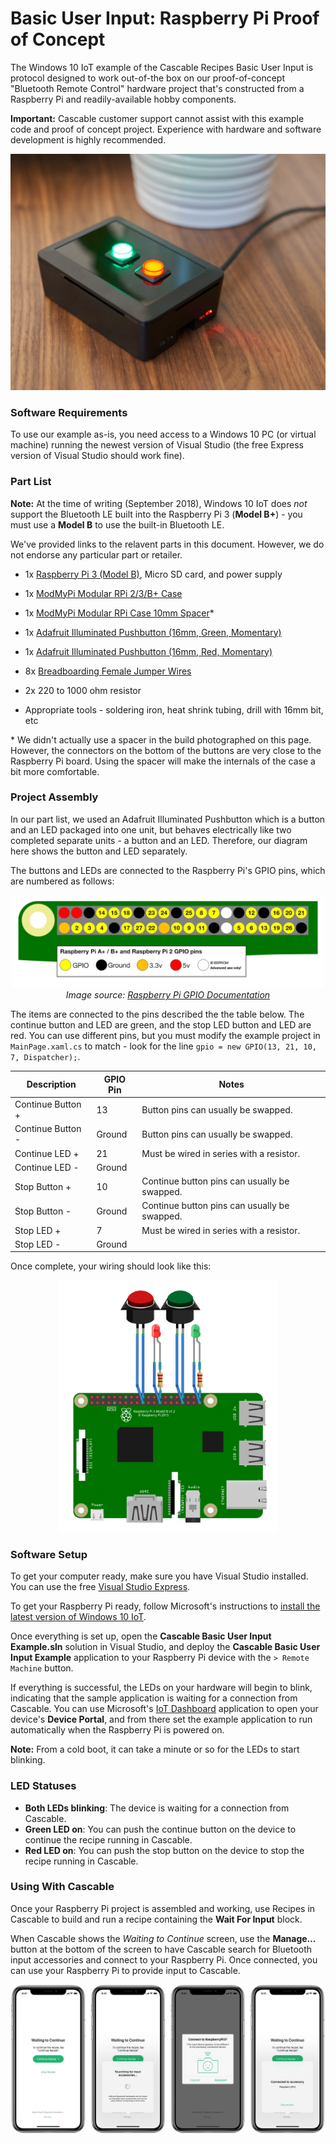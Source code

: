 # Basic User Input: Raspberry Pi Proof of Concept

The Windows 10 IoT example of the Cascable Recipes Basic User Input is protocol designed to work out-of-the box on our proof-of-concept "Bluetooth Remote Control" hardware project that's constructed from a Raspberry Pi and readily-available hobby components.

**Important:** Cascable customer support cannot assist with this example code and proof of concept project. Experience with hardware and software development is highly recommended.

<p align="center">
<img src="Documentation%20Images/POC.jpg?raw=true">
</p>

### Software Requirements

To use our example as-is, you need access to a Windows 10 PC (or virtual machine) running the newest version of Visual Studio (the free Express version of Visual Studio should work fine).

### Part List

**Note:** At the time of writing (September 2018), Windows 10 IoT does *not* support the Bluetooth LE built into the Raspberry Pi 3 (**Model B+**) - you must use a **Model B** to use the built-in Bluetooth LE.

We've provided links to the relavent parts in this document. However, we do not endorse any particular part or retailer.

- 1x [Raspberry Pi 3 (Model B)](https://www.raspberrypi.org/products/raspberry-pi-3-model-b/), Micro SD card, and power supply
- 1x [ModMyPi Modular RPi 2/3/B+ Case](https://www.modmypi.com/raspberry-pi/cases-183/raspberry-pi-b-plus2-and-3-cases-1122/plastic-cases-1142/modmypi-modular-rpi-b-plus-case-black)
- 1x [ModMyPi Modular RPi Case 10mm Spacer](https://www.modmypi.com/raspberry-pi/cases-183/accessories-1125/modular-case-add-ons-1160/modmypi-modular-rpi-b-plus-case-10mm-spacer-black)*

- 1x [Adafruit Illuminated Pushbutton (16mm, Green, Momentary)](https://www.adafruit.com/product/1440)
- 1x [Adafruit Illuminated Pushbutton (16mm, Red, Momentary)](https://www.adafruit.com/product/1439)
- 8x [Breadboarding Female Jumper Wires](https://www.adafruit.com/product/266)
- 2x 220 to 1000 ohm resistor

- Appropriate tools - soldering iron, heat shrink tubing, drill with 16mm bit, etc

\* We didn't actually use a spacer in the build photographed on this page. However, the connectors on the bottom of the buttons are very close to the Raspberry Pi board. Using the spacer will make the internals of the case a bit more comfortable.

### Project Assembly

In our part list, we used an Adafruit Illuminated Pushbutton which is a button and an LED packaged into one unit, but behaves electrically like two completed separate units - a button and an LED. Therefore, our diagram here shows the button and LED separately. 

The buttons and LEDs are connected to the Raspberry Pi's GPIO pins, which are numbered as follows:

<p align="center">
<img src="Documentation%20Images/gpio-numbers-pi2.png?raw=true" width="500"><br />
<em>Image source: <a href="https://www.raspberrypi.org/documentation/usage/gpio/">Raspberry Pi GPIO Documentation</a></em> 
</p>

The items are connected to the pins described the the table below. The continue button and LED are green, and the stop LED button and LED are red. You can use different pins, but you must modify the example project in `MainPage.xaml.cs` to match - look for the line `gpio = new GPIO(13, 21, 10, 7, Dispatcher);`.

| Description   | GPIO Pin | Notes |
| ------------- | -------- | ----- |
| Continue Button + | 13     | Button pins can usually be swapped. |
| Continue Button - | Ground | Button pins can usually be swapped. |
| Continue LED +    | 21     | Must be wired in series with a resistor. |
| Continue LED -    | Ground |  |
| Stop Button + | 10     | Continue button pins can usually be swapped. |
| Stop Button - | Ground | Continue button pins can usually be swapped. |
| Stop LED +    | 7      | Must be wired in series with a resistor. |
| Stop LED -    | Ground |  |

Once complete, your wiring should look like this:

<p align="center">
<img src="Documentation%20Images/RPi-diagram.png?raw=true" width="350"><br />
</p>

### Software Setup

To get your computer ready, make sure you have Visual Studio installed. You can use the free [Visual Studio Express](https://visualstudio.microsoft.com/vs/express/).

To get your Raspberry Pi ready, follow Microsoft's instructions to [install the latest version of Windows 10 IoT](https://docs.microsoft.com/en-us/windows/iot-core/tutorials/quickstarter/devicesetup).

Once everything is set up, open the **Cascable Basic User Input Example.sln** solution in Visual Studio, and deploy the **Cascable Basic User Input Example** application to your Raspberry Pi device with the `> Remote Machine` button.

If everything is successful, the LEDs on your hardware will begin to blink, indicating that the sample application is waiting for a connection from Cascable. You can use Microsoft's [IoT Dashboard](https://docs.microsoft.com/en-us/windows/iot-core/connect-your-device/iotdashboard) application to open your device's **Device Portal**, and from there set the example application to run automatically when the Raspberry Pi is powered on.

**Note:** From a cold boot, it can take a minute or so for the LEDs to start blinking.

### LED Statuses

- **Both LEDs blinking**: The device is waiting for a connection from Cascable.
- **Green LED on**: You can push the continue button on the device to continue the recipe running in Cascable.
- **Red LED on**: You can push the stop button on the device to stop the recipe running in Cascable.

### Using With Cascable

Once your Raspberry Pi project is assembled and working, use Recipes in Cascable to build and run a recipe containing the **Wait For Input** block. 

When Cascable shows the *Waiting to Continue* screen, use the **Manage…** button at the bottom of the screen to have Cascable search for Bluetooth input accessories and connect to your Raspberry Pi. Once connected, you can use your Raspberry Pi to provide input to Cascable.

<p align="center">
<img src="Documentation%20Images/iPhoneX-RPi-Screenshots.png?raw=true">
</p>
